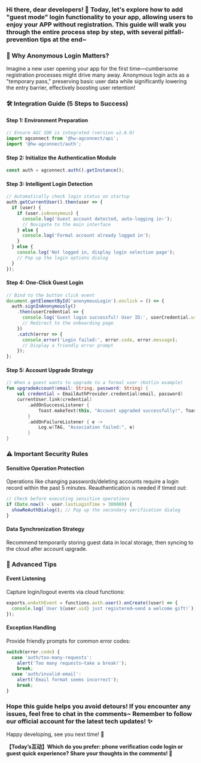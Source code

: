 ### Hi there, dear developers! 👋 Today, let's explore how to add "guest mode" login functionality to your app, allowing users to enjoy your APP without registration. This guide will walk you through the entire process step by step, with several pitfall-prevention tips at the end~  


### 🌟 Why Anonymous Login Matters?  
Imagine a new user opening your app for the first time—cumbersome registration processes might drive many away. Anonymous login acts as a "temporary pass," preserving basic user data while significantly lowering the entry barrier, effectively boosting user retention!  


### 🛠️ Integration Guide (5 Steps to Success)  
#### Step 1: Environment Preparation  
```typescript  
// Ensure AGC SDK is integrated (version ≥1.6.0)  
import agconnect from '@hw-agconnect/api';  
import '@hw-agconnect/auth';  
```  

#### Step 2: Initialize the Authentication Module  
```typescript  
const auth = agconnect.auth().getInstance();  
```  

#### Step 3: Intelligent Login Detection  
```typescript  
// Automatically check login status on startup  
auth.getCurrentUser().then(user => {  
  if (user) {  
    if (user.isAnonymous) {  
      console.log('Guest account detected, auto-logging in~');  
      // Navigate to the main interface  
    } else {  
      console.log('Formal account already logged in');  
    }  
  } else {  
    console.log('Not logged in, display login selection page');  
    // Pop up the login options dialog  
  }  
});  
```  

#### Step 4: One-Click Guest Login  
```typescript  
// Bind to the button click event  
document.getElementById('anonymousLogin').onclick = () => {  
  auth.signInAnonymously()  
    .then(userCredential => {  
      console.log('Guest login successful! User ID:', userCredential.user.uid);  
      // Redirect to the onboarding page  
    })  
    .catch(error => {  
      console.error('Login failed:', error.code, error.message);  
      // Display a friendly error prompt  
    });  
};  
```  

#### Step 5: Account Upgrade Strategy  
```kotlin  
// When a guest wants to upgrade to a formal user (Kotlin example)  
fun upgradeAccount(email: String, password: String) {  
    val credential = EmailAuthProvider.credential(email, password)  
    currentUser.link(credential)  
        .addOnSuccessListener {  
            Toast.makeText(this, "Account upgraded successfully!", Toast.LENGTH_SHORT).show()  
        }  
        .addOnFailureListener { e ->  
            Log.w(TAG, "Association failed:", e)  
        }  
}  
```  


### ⚠️ Important Security Rules  
#### Sensitive Operation Protection  
Operations like changing passwords/deleting accounts require a login record within the past 5 minutes. Reauthentication is needed if timed out:  
```typescript  
// Check before executing sensitive operations  
if (Date.now() - user.lastLoginTime > 300000) {  
  showReAuthDialog(); // Pop up the secondary verification dialog  
}  
```  

#### Data Synchronization Strategy  
Recommend temporarily storing guest data in local storage, then syncing to the cloud after account upgrade.  


### 🎯 Advanced Tips  
#### Event Listening  
Capture login/logout events via cloud functions:  
```javascript  
exports.onAuthEvent = functions.auth.user().onCreate((user) => {  
  console.log(`User ${user.uid} just registered—send a welcome gift!`);  
});  
```  

#### Exception Handling  
Provide friendly prompts for common error codes:  
```javascript  
switch(error.code) {  
  case 'auth/too-many-requests':  
    alert('Too many requests—take a break!');  
    break;  
  case 'auth/invalid-email':  
    alert('Email format seems incorrect');  
    break;  
}  
```  


### Hope this guide helps you avoid detours! If you encounter any issues, feel free to chat in the comments~ Remember to follow our official account for the latest tech updates! ✨  

Happy developing, see you next time! 🚀  

**【Today’s互动】Which do you prefer: phone verification code login or guest quick experience? Share your thoughts in the comments! 💬**
